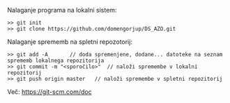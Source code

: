 Nalaganje programa na lokalni sistem:  
 
	>> git init
	>> git clone https://github.com/domengorjup/DS_AZO.git

Nalaganje sprememb na spletni repozotorij:  

	>> git add -A		// doda spremenjene, dodane... datoteke na seznam sprememb lokalnega repozitorija
	>> git commit -m "<sporočilo>"	// naloži spremembe v lokalni repozitorij
	>> git push origin master 	// naloži spremembe v spletni repozitorij

Več: https://git-scm.com/doc
